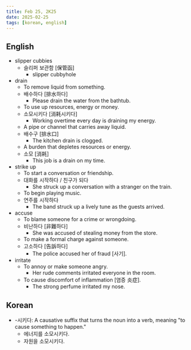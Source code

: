 ```yaml
---
title: Feb 25, 2K25
date: 2025-02-25
tags: [korean, english]
---
```


## English

- slipper cubbies
  - 슬리퍼 보관함 [保管函]
    - slipper cubbyhole
- drain
  - To remove liquid from something.
  - 배수하다 [排水하다]
    - Please drain the water from the bathtub.
  - To use up resources, energy or money.
  - 소모시키다 [消耗시키다]
    - Working overtime every day is draining my energy.
  - A pipe or channel that carries away liquid.
  - 배수구 [排水口]
    - The kitchen drain is clogged.
  - A burden that depletes resources or energy.
  - 소모 [消耗]
    - This job is a drain on my time.
- strike up
  - To start a conversation or friendship.
  - 대화를 시작하다 / 친구가 되다
    - She struck up a conversation with a stranger on the train.
  - To begin playing music.
  - 연주를 시작하다
    - The band struck up a lively tune as the guests arrived.
- accuse
  - To blame someone for a crime or wrongdoing.
  - 비난하다 [非難하다]
    - She was accused of stealing money from the store.
  - To make a formal charge against someone.
  - 고소하다 [告訴하다]
    - The police accused her of fraud [사기].
- irritate
  - To annoy or make someone angry.
    - Her rude comments irritated everyone in the room.
  - To cause discomfort of inflammation [염증 炎症].
    - The strong perfume irritated my nose.

## Korean

- -시키다: A causative suffix that turns the noun into a verb, meaning "to cause something to happen."
  - 에너지를 소모시키다.
  - 자원을 소모시키다.